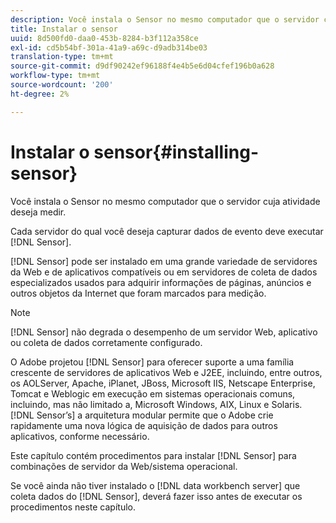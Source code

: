 ```yaml
---
description: Você instala o Sensor no mesmo computador que o servidor cuja atividade deseja medir.
title: Instalar o sensor
uuid: 8d500fd0-daa0-453b-8284-b3f112a358ce
exl-id: cd5b54bf-301a-41a9-a69c-d9adb314be03
translation-type: tm+mt
source-git-commit: d9df90242ef96188f4e4b5e6d04cfef196b0a628
workflow-type: tm+mt
source-wordcount: '200'
ht-degree: 2%

---
```


# Instalar o sensor{#installing-sensor}

Você instala o Sensor no mesmo computador que o servidor cuja atividade deseja medir.

Cada servidor do qual você deseja capturar dados de evento deve executar [!DNL Sensor].

[!DNL Sensor] pode ser instalado em uma grande variedade de servidores da Web e de aplicativos compatíveis ou em servidores de coleta de dados especializados usados para adquirir informações de páginas, anúncios e outros objetos da Internet que foram marcados para medição.

>[!NOTE]
>
>[!DNL Sensor] não degrada o desempenho de um servidor Web, aplicativo ou coleta de dados corretamente configurado.

O Adobe projetou [!DNL Sensor] para oferecer suporte a uma família crescente de servidores de aplicativos Web e J2EE, incluindo, entre outros, os AOLServer, Apache, iPlanet, JBoss, Microsoft IIS, Netscape Enterprise, Tomcat e Weblogic em execução em sistemas operacionais comuns, incluindo, mas não limitado a, Microsoft Windows, AIX, Linux e Solaris. [!DNL Sensor’s] a arquitetura modular permite que o Adobe crie rapidamente uma nova lógica de aquisição de dados para outros aplicativos, conforme necessário.

Este capítulo contém procedimentos para instalar [!DNL Sensor] para combinações de servidor da Web/sistema operacional.

Se você ainda não tiver instalado o [!DNL data workbench server] que coleta dados do [!DNL Sensor], deverá fazer isso antes de executar os procedimentos neste capítulo.
